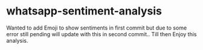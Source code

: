 # whatsapp-sentiment-analysis

Wanted to add Emoji to show sentiments in first commit but due to some error still pending 
will update with this in second commit..
Till then Enjoy this analysis.
